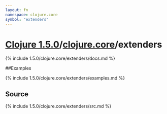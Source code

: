 ```yaml
---
layout: fn
namespace: clojure.core
symbol: "extenders"
---
```


# [Clojure 1.5.0](../../)/[clojure.core](../)/extenders

{% include 1.5.0/clojure.core/extenders/docs.md %}

##Examples

{% include 1.5.0/clojure.core/extenders/examples.md %}
## Source
{% include 1.5.0/clojure.core/extenders/src.md %}

